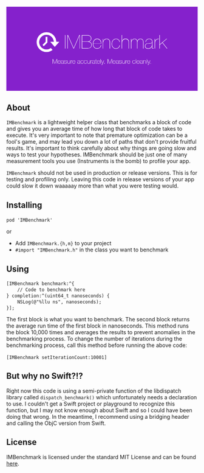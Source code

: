 ![banner](/Resources/banner.png)

## About

`IMBenchmark` is a lightweight helper class that benchmarks a block of code and gives you an average time of how long that block of code takes to execute. It's very important to note that premature optimization can be a fool's game, and may lead you down a lot of paths that don't provide fruitful results. It's important to think carefully about why things are going slow and ways to test your hypotheses. IMBenchmark should be just one of many measurement tools you use (Instruments is the bomb) to profile your app.

`IMBenchmark` should not be used in production or release versions. This is for testing and profiling only. Leaving this code in release versions of your app could slow it down waaaaay more than what you were testing would.

## Installing

`pod 'IMBenchmark'`

or

* Add `IMBenchmark.{h,m}` to your project
* `#import "IMBenchmark.h"` in the class you want to benchmark

## Using

```objc
[IMBenchmark benchmark:^{
    // Code to benchmark here
} completion:^(uint64_t nanoseconds) {
    NSLog(@"%llu ns", nanoseconds);
}];
```

The first block is what you want to benchmark. The second block returns the average run time of the first block in nanoseconds. This method runs the block 10,000 times and averages the results to prevent anomalies in the benchmarking process. To change the number of iterations during the benchmarking process, call this method before running the above code:

`[IMBenchmark setIterationCount:10001]`

## But why no Swift?!?

Right now this code is using a semi-private function of the libdispatch library called `dispatch_benchmark()` which unfortunately needs a declaration to use. I couldn't get a Swift project or playground to recognize this function, but I may not know enough about Swift and so I could have been doing that wrong. In the meantime, I recommend using a bridging header and calling the ObjC version from Swift.

## License

IMBenchmark is licensed under the standard MIT License and can be found [here](License.md).
